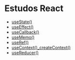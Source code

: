# Estudos React

- [useState()](useState().md)
- [useEffect()](useEffect().md)
- [useCallback()](useCallback().md)
- [useMemo()](useMemo().md)
- [useRef()](useRef().md)
- [useContext()\_createContext()](useContext()_createContext().md)
- [useReducer()](useReducer().md)
